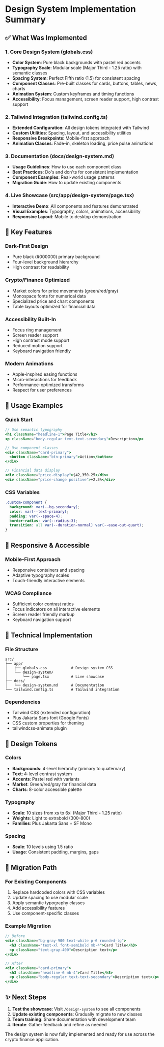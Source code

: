 
# Design System Implementation Summary

## ✅ What Was Implemented

### 1. Core Design System (globals.css)
- **Color System**: Pure black backgrounds with pastel red accents
- **Typography Scale**: Modular scale (Major Third - 1.25 ratio) with semantic classes
- **Spacing System**: Perfect Fifth ratio (1.5) for consistent spacing
- **Component Classes**: Pre-built classes for cards, buttons, tables, news, charts
- **Animation System**: Custom keyframes and timing functions
- **Accessibility**: Focus management, screen reader support, high contrast support

### 2. Tailwind Integration (tailwind.config.ts)
- **Extended Configuration**: All design tokens integrated with Tailwind
- **Custom Utilities**: Spacing, layout, and accessibility utilities
- **Responsive Breakpoints**: Mobile-first approach
- **Animation Classes**: Fade-in, skeleton loading, price pulse animations

### 3. Documentation (docs/design-system.md)
- **Usage Guidelines**: How to use each component class
- **Best Practices**: Do's and don'ts for consistent implementation
- **Component Examples**: Real-world usage patterns
- **Migration Guide**: How to update existing components

### 4. Live Showcase (src/app/design-system/page.tsx)
- **Interactive Demo**: All components and features demonstrated
- **Visual Examples**: Typography, colors, animations, accessibility
- **Responsive Layout**: Mobile to desktop demonstration

## 🎯 Key Features

### Dark-First Design
- Pure black (#000000) primary background
- Four-level background hierarchy
- High contrast for readability

### Crypto/Finance Optimized
- Market colors for price movements (green/red/gray)
- Monospace fonts for numerical data
- Specialized price and chart components
- Table layouts optimized for financial data

### Accessibility Built-In
- Focus ring management
- Screen reader support
- High contrast mode support
- Reduced motion support
- Keyboard navigation friendly

### Modern Animations
- Apple-inspired easing functions
- Micro-interactions for feedback
- Performance-optimized transforms
- Respect for user preferences

## 🚀 Usage Examples

### Quick Start
```jsx
// Use semantic typography
<h1 className="headline-1">Page Title</h1>
<p className="body-regular text-text-secondary">Description</p>

// Use component classes
<div className="card-primary">
  <button className="btn-primary">Action</button>
</div>

// Financial data display
<div className="price-display">$42,350.25</div>
<div className="price-change positive">+2.5%</div>
```

### CSS Variables
```css
.custom-component {
  background: var(--bg-secondary);
  color: var(--text-primary);
  padding: var(--space-4);
  border-radius: var(--radius-3);
  transition: all var(--duration-normal) var(--ease-out-quart);
}
```

## 📱 Responsive & Accessible

### Mobile-First Approach
- Responsive containers and spacing
- Adaptive typography scales
- Touch-friendly interactive elements

### WCAG Compliance
- Sufficient color contrast ratios
- Focus indicators on all interactive elements
- Screen reader friendly markup
- Keyboard navigation support

## 🔧 Technical Implementation

### File Structure
```
src/
├── app/
│   ├── globals.css           # Design system CSS
│   └── design-system/
│       └── page.tsx          # Live showcase
├── docs/
│   └── design-system.md      # Documentation
└── tailwind.config.ts        # Tailwind integration
```

### Dependencies
- Tailwind CSS (extended configuration)
- Plus Jakarta Sans font (Google Fonts)
- CSS custom properties for theming
- tailwindcss-animate plugin

## 🎨 Design Tokens

### Colors
- **Backgrounds**: 4-level hierarchy (primary to quaternary)
- **Text**: 4-level contrast system
- **Accents**: Pastel red with variants
- **Market**: Green/red/gray for financial data
- **Charts**: 8-color accessible palette

### Typography
- **Scale**: 10 sizes from xs to 6xl (Major Third - 1.25 ratio)
- **Weights**: Light to extrabold (300-800)
- **Families**: Plus Jakarta Sans + SF Mono

### Spacing
- **Scale**: 10 levels using 1.5 ratio
- **Usage**: Consistent padding, margins, gaps

## 🔄 Migration Path

### For Existing Components
1. Replace hardcoded colors with CSS variables
2. Update spacing to use modular scale
3. Apply semantic typography classes
4. Add accessibility features
5. Use component-specific classes

### Example Migration
```jsx
// Before
<div className="bg-gray-900 text-white p-6 rounded-lg">
  <h3 className="text-xl font-semibold mb-4">Card Title</h3>
  <p className="text-gray-400">Description text</p>
</div>

// After
<div className="card-primary">
  <h3 className="headline-6 mb-4">Card Title</h3>
  <p className="body-regular text-text-secondary">Description text</p>
</div>
```

## ✨ Next Steps

1. **Test the showcase**: Visit `/design-system` to see all components
2. **Update existing components**: Gradually migrate to new classes
3. **Team training**: Share documentation with development team
4. **Iterate**: Gather feedback and refine as needed

The design system is now fully implemented and ready for use across the crypto finance application.
